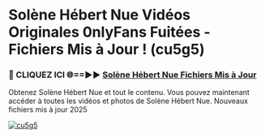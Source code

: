 # Solène Hébert Nue Vidéos Originales 0nlyFans Fuitées - Fichiers Mis à Jour ! (cu5g5)

<h3>🔴 CLIQUEZ ICI 🌐==►► <a href="https://tinyurl.com/2pmr4ezf" rel="nofollow">Solène Hébert Nue Fichiers Mis à Jour</a></h3>

Obtenez Solène Hébert Nue et tout le contenu. Vous pouvez maintenant accéder à toutes les vidéos et photos de Solène Hébert Nue. Nouveaux fichiers mis à jour 2025

[![cu5g5](https://i.imgur.com/6SNvagu.gif)](https://tinyurl.com/2pmr4ezf)
